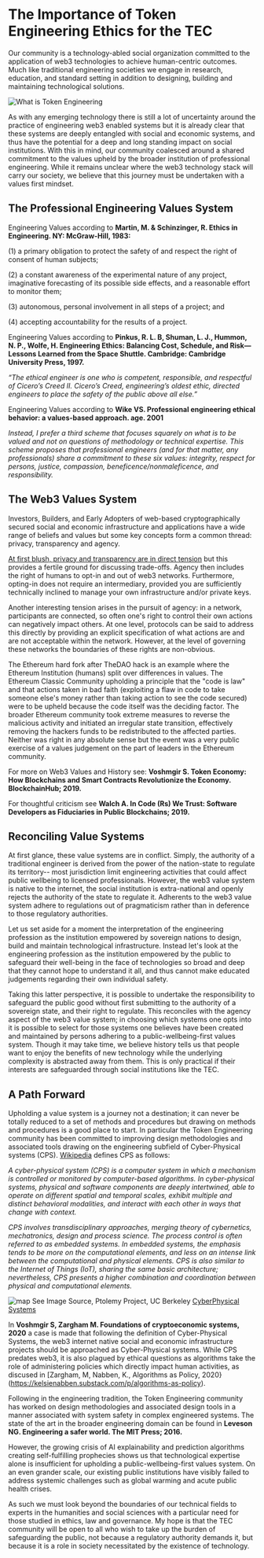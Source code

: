 # The Importance of Token Engineering Ethics for the TEC

Our community is a technology-abled social organization committed to the application of web3 technologies to achieve human-centric outcomes. Much like traditional engineering societies we engage in research, education, and standard setting in addition to designing, building and maintaining technological solutions.

![What is Token Engineering](TE.png)

As with any emerging technology there is still a lot of uncertainty around the practice of engineering web3 enabled systems but it is already clear that these systems are deeply entangled with social and economic systems, and thus have the potential for a deep and long standing impact on social institutions. With this in mind, our community coalesced around a shared commitment to the values upheld by the broader institution of professional engineering. While it remains unclear where the web3 technology stack will carry our society, we believe that this journey must be undertaken with a values first mindset.

## The Professional Engineering Values System


Engineering Values according to **Martin, M. & Schinzinger, R. Ethics in Engineering. NY: McGraw-Hill, 1983:**

(1) a primary obligation to protect the safety of and respect the
right of consent of human subjects;

(2) a constant awareness of the experimental nature of
any project, imaginative forecasting of its possible side effects, and a reasonable effort to
monitor them;

(3) autonomous, personal involvement in all steps of a project; and 

(4) accepting accountability for the results of a project. 

Engineering Values according to **Pinkus, R. L. B, Shuman, L. J., Hummon, N. P., Wolfe, H. Engineering Ethics: Balancing Cost,
Schedule, and Risk—Lessons Learned from the Space Shuttle. Cambridge: Cambridge University
Press, 1997.**

*“The ethical engineer is one who is competent, responsible, and respectful of Cicero’s Creed II.
Cicero’s Creed, engineering’s oldest ethic, directed engineers to place the safety of the
public above all else.”* 

Engineering Values according to **Wike VS. Professional engineering ethical behavior: a values-based approach. age. 2001**

*Instead, I prefer a third scheme that focuses squarely on what is to be valued and not
on questions of methodology or technical expertise. This scheme proposes that
professional engineers (and for that matter, any professionals) share a commitment to
these six values: integrity, respect for persons, justice, compassion, beneficence/nonmaleficence, and responsibility.*

## The Web3 Values System

Investors, Builders, and Early Adopters of web-based cryptographically secured social and economic infrastructure and applications have a wide range of beliefs and values but some key concepts form a common thread: privacy, transparency and agency.

[At first blush, privacy and transparency are in direct tension](https://forum.1hive.org/t/music-video-is-privacy-in-defiance-of-internet-metaphysics/2329) but this provides a fertile ground for discussing trade-offs. Agency then includes the right of humans to opt-in and out of web3 networks. Furthermore, opting-in does not require an intermediary, provided you are sufficiently technically inclined to manage your own infrastructure and/or private keys. 

Another interesting tension arises in the pursuit of agency: in a network, participants are connected, so often one's right to control their own actions can negatively impact others. At one level, protocols can be said to address this directly by providing an explicit specification of what actions are and are not acceptable within the network. However, at the level of governing these networks the boundaries of these rights are non-obvious. 

The Ethereum hard fork after TheDAO hack is an example where the Ethereum Institution (humans) split over differences in values. The Ethereum Classic Community upholding a principle that the "code is law" and that actions taken in bad faith (exploiting a flaw in code to take someone else's money rather than taking action to see the code secured) were to be upheld because the code itself was the deciding factor. The broader Ethereum community took extreme measures to reverse the malicious activity and initiated an irregular state transition, effectively removing the hackers funds to be redistributed to the affected parties. Neither was right in any absolute sense but the event was a very public exercise of a values judgement on the part of leaders in the Ethereum community.

For more on Web3 Values and History see: **Voshmgir S. Token Economy: How Blockchains and Smart Contracts Revolutionize the Economy. BlockchainHub; 2019.**

For thoughtful criticism see **Walch A. In Code (Rs) We Trust: Software Developers as Fiduciaries in Public Blockchains; 2019.**

## Reconciling Value Systems

At first glance, these value systems are in conflict. Simply, the authority of a traditional engineer is derived from the power of the nation-state to regulate its territory-- most jurisdiction limit engineering activities that could affect public wellbeing to licensed professionals. However, the web3 value system is native to the internet, the social institution is extra-national and openly rejects the authority of the state to regulate it. Adherents to the web3 value system adhere to regulations out of pragmaticism rather than in deference to those regulatory authorities.

Let us set aside for a moment the interpretation of the engineering profession as the institution empowered by sovereign nations to design, build and maintain technological infrastructure. Instead let's look at the engineering profession as the institution empowered by the public to safeguard their well-being in the face of technologies so broad and deep that they cannot hope to understand it all, and thus cannot make educated judgements regarding their own individual safety.

Taking this latter perspective, it is possible to undertake the responsibility to safeguard the public good without first submitting to the authority of a sovereign state, and their right to regulate. This reconciles with the agency aspect of the web3 value system; in choosing which systems one opts into it is possible to select for those systems one believes have been created and maintained by persons adhering to a public-wellbeing-first  values system. Though it may take time, we believe history tells us that people want to enjoy the benefits of new technology while the underlying complexity is abstracted away from them. This is only practical if their interests are safeguarded through social institutions like the TEC.

## A Path Forward

Upholding a value system is a journey not a destination; it can never be totally reduced to a set of methods and procedures but drawing on methods and procedures is a good place to start. In particular the Token Engineering community has been committed to improving design methodologies and associated tools drawing on the engineering subfield of Cyber-Physical systems (CPS). [Wikipedia](https://en.wikipedia.org/wiki/Cyber-physical_system) defines CPS as follows:

*A cyber-physical system (CPS) is a computer system in which a mechanism is controlled or monitored by computer-based algorithms. In cyber-physical systems, physical and software components are deeply intertwined, able to operate on different spatial and temporal scales, exhibit multiple and distinct behavioral modalities, and interact with each other in ways that change with context.* 

*CPS involves transdisciplinary approaches, merging theory of cybernetics, mechatronics, design and process science. The process control is often referred to as embedded systems. In embedded systems, the emphasis tends to be more on the computational elements, and less on an intense link between the computational and physical elements. CPS is also similar to the Internet of Things (IoT), sharing the same basic architecture; nevertheless, CPS presents a higher combination and coordination between physical and computational elements.*


![map](CPSConceptMap.gif)
See Image Source, Ptolemy Project, UC Berkeley [CyberPhysical Systems](https://ptolemy.berkeley.edu/projects/cps/)

In **Voshmgir S, Zargham M. Foundations of cryptoeconomic systems, 2020** a case is made that following the definition of Cyber-Physical Systems, the web3 internet native social and economic infrastructure projects should be approached as Cyber-Physical systems. While CPS predates web3, it is also plagued by ethical questions as algorithms take the role of administering policies which directly impact human activities, as discused in [Zargham, M, Nabben, K., Algorithms as Policy, 2020}(https://kelsienabben.substack.com/p/algorithms-as-policy).

Following in the engineering tradition, the Token Engineering community has worked on design methodologies and associated design tools in a manner associated with system safety in complex engineered systems. The state of the art in the broader engineering domain can be found in **Leveson NG. Engineering a safer world. The MIT Press; 2016.**

However, the growing crisis of AI explainability and prediction algorithms creating self-fulfilling prophecies shows us that technological expertise alone is insufficient for upholding a public-wellbeing-first values system. On an even grander scale, our existing public institutions have visibly failed to address systemic challenges such as global warming and acute public health crises. 

As such we must look beyond the boundaries of our technical fields to experts in the humanities and social sciences with a particular need for those studied in ethics, law and governance. My hope is that the TEC community will be open to all who wish to take up the burden of safeguarding the public, not because a regulatory authority demands it, but because it is a role in society necessitated by the existence of technology.
